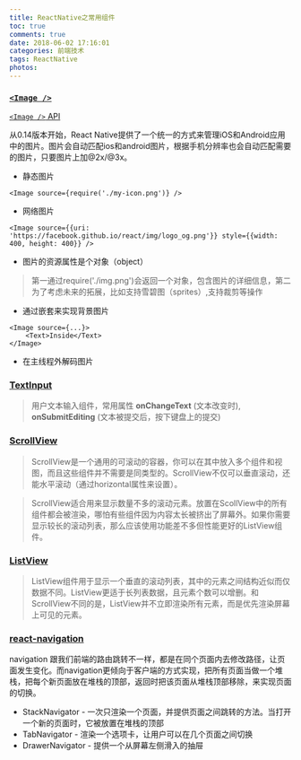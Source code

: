 ```yaml
---
title: ReactNative之常用组件
toc: true
comments: true
date: 2018-06-02 17:16:01
categories: 前端技术
tags: ReactNative
photos:
---
```


<!--more-->

### [`<Image />`](https://reactnative.cn/docs/0.31/images.html#content)

[`<Image />` API](https://reactnative.cn/docs/0.31/image.html#content)

从0.14版本开始，React Native提供了一个统一的方式来管理iOS和Android应用中的图片。图片会自动匹配ios和android图片，根据手机分辨率也会自动匹配需要的图片，只要图片上加@2x/@3x。

* 静态图片

```
<Image source={require('./my-icon.png')} />
```

* 网络图片
```
<Image source={{uri: 'https://facebook.github.io/react/img/logo_og.png'}} style={{width: 400, height: 400}} />
```

* 图片的资源属性是个对象（object）
> 第一通过require('./img.png')会返回一个对象，包含图片的详细信息，第二为了考虑未来的拓展，比如支持雪碧图（sprites）,支持裁剪等操作

* 通过嵌套来实现背景图片
```
<Image source={...}>
    <Text>Inside</Text>
</Image>
```

* 在主线程外解码图片


### [TextInput](https://reactnative.cn/docs/0.31/textinput.html#content)

> 用户文本输入组件，常用属性 **onChangeText** (文本改变时), **onSubmitEditing** (文本被提交后，按下键盘上的提交)

### [ScrollView](https://reactnative.cn/docs/0.31/scrollview.html#content)

> ScrollView是一个通用的可滚动的容器，你可以在其中放入多个组件和视图，而且这些组件并不需要是同类型的。ScrollView不仅可以垂直滚动，还能水平滚动（通过horizontal属性来设置）。

> ScrollView适合用来显示数量不多的滚动元素。放置在ScollView中的所有组件都会被渲染，哪怕有些组件因为内容太长被挤出了屏幕外。如果你需要显示较长的滚动列表，那么应该使用功能差不多但性能更好的ListView组件。

### [ListView](https://reactnative.cn/docs/0.31/listview.html#contentRea)

> ListView组件用于显示一个垂直的滚动列表，其中的元素之间结构近似而仅数据不同。ListView更适于长列表数据，且元素个数可以增删。和ScrollView不同的是，ListView并不立即渲染所有元素，而是优先渲染屏幕上可见的元素。

### [react-navigation](https://www.reactnavigation.org.cn/docs/guide-intro)

navigation 跟我们前端的路由跳转不一样，都是在同个页面内去修改路径，让页面发生变化。而navigation更倾向于客户端的方式实现，把所有页面当做一个堆栈，把每个新页面放在堆栈的顶部，返回时把该页面从堆栈顶部移除，来实现页面的切换。

* StackNavigator - 一次只渲染一个页面，并提供页面之间跳转的方法。当打开一个新的页面时，它被放置在堆栈的顶部
* TabNavigator - 渲染一个选项卡，让用户可以在几个页面之间切换
* DrawerNavigator - 提供一个从屏幕左侧滑入的抽屉




